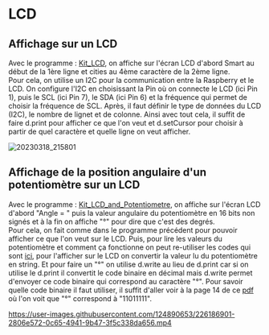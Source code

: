 # LCD

## Affichage sur un LCD                                                         

Avec le programme : [Kit_LCD](Kit_LCD.py), on affiche sur l'écran LCD d'abord Smart au début de la 1ère ligne et cities au 4ème caractère de la 2ème ligne.                     
Pour cela, on utilise un I2C pour la communication entre la Raspberry et le LCD. On configure l'I2C en choisissant la Pin où on connecte le LCD (ici  Pin 1), puis le SCL (ici Pin 7), le SDA (ici Pin 6) et la fréquence qui permet de choisir la fréquence de SCL. Après, il faut définir le type de données du LCD (I2C), le nombre de lignet et de colonne. Ainsi avec tout cela, il suffit de faire d.print pour afficher ce que l'on veut et d.setCursor pour choisir à partir de quel caractère et quelle ligne on veut afficher.

![20230318_215801](https://user-images.githubusercontent.com/124890653/226139713-da42ba8d-a2d8-498e-97ae-ca3fb5e51217.jpg)

## Affichage de la position angulaire d'un potentiomètre sur un LCD                       

Avec le programme : [Kit_LCD_and_Potentiometre](Kit_LCD_and_Potentiometre.py), on affiche sur l'écran LCD d'abord "Angle = " puis la valeur angulaire du potentiomètre en 16 bits non signés et à la fin on affiche "°" pour dire que c'est des degrés.                                      
Pour cela, on fait comme dans le programme précédent pour pouvoir afficher ce que l'on veut sur le LCD. Puis, pour lire les valeurs du potentiomètre et comment ça fonctionne on peut re-utiliser les codes qui sont [ici](https://github.com/HEPL-Starygin/smartcities/tree/main/AD-PWM), pour l'afficher sur le LCD on convertir la valeur lu du potentiomètre en string. Et pour faire un "°" on utilise d.write au lieu de d.print car si on utilise le d.print il convertit le code binaire en décimal mais d.write permet d'envoyer ce code binaire qui correspond au caractère "°". Pour savoir quelle code binaire il faut utiliser, il suffit d'aller voir à la page 14 de ce [pdf](https://www.waveshare.com/datasheet/LCD_en_PDF/LCD1602.pdf) où l'on voit que "°" correspond à "11011111".


https://user-images.githubusercontent.com/124890653/226186901-2806e572-0c65-4941-9b47-3f5c338da656.mp4



